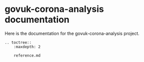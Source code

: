 # govuk-corona-analysis documentation

Here is the documentation for the govuk-corona-analysis project.

```eval_rst
.. toctree::
    :maxdepth: 2

    reference.md

```

